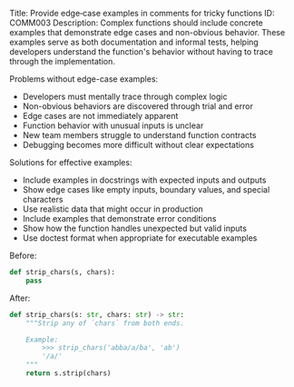 Title: Provide edge‑case examples in comments for tricky functions
ID: COMM003
Description:
Complex functions should include concrete examples that demonstrate edge cases and non-obvious behavior. These examples serve as both documentation and informal tests, helping developers understand the function's behavior without having to trace through the implementation.

Problems without edge-case examples:
- Developers must mentally trace through complex logic
- Non-obvious behaviors are discovered through trial and error
- Edge cases are not immediately apparent
- Function behavior with unusual inputs is unclear
- New team members struggle to understand function contracts
- Debugging becomes more difficult without clear expectations

Solutions for effective examples:
- Include examples in docstrings with expected inputs and outputs
- Show edge cases like empty inputs, boundary values, and special characters
- Use realistic data that might occur in production
- Include examples that demonstrate error conditions
- Show how the function handles unexpected but valid inputs
- Use doctest format when appropriate for executable examples

Before:
```python
def strip_chars(s, chars):
    pass
```

After:
```python
def strip_chars(s: str, chars: str) -> str:
    """Strip any of `chars` from both ends.

    Example:
        >>> strip_chars('abba/a/ba', 'ab')
        '/a/'
    """
    return s.strip(chars)
```
